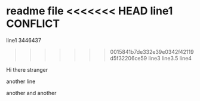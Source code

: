 readme file
<<<<<<< HEAD
line1 CONFLICT
=======
line1 3446437
>>>>>>> 0015841b7de332e39e0342f42119d5f32206ce59
line3
line3.5
line4

Hi there stranger

another line

another
and another
